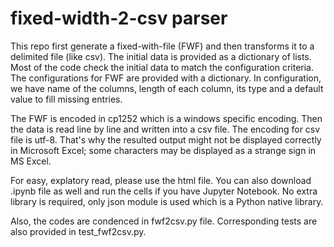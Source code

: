 # fixed-width-2-csv parser
This repo first generate a fixed-with-file (FWF) and then transforms it to a delimited file (like csv). The initial data is provided as a dictionary of lists. Most of the code check the initial data to match the configuration criteria. The configurations for FWF are provided with a dictionary. In configuration, we have name of the columns, length of each column, its type and a default value to fill missing entries. 

The FWF is encoded in cp1252 which is a windows specific encoding. Then the data is read line by line and written into a csv file. The encoding for csv file is utf-8. That's why the resulted output might not be displayed correctly in Microsoft Excel; some characters may be displayed as a strange sign in MS Excel. 



For easy, explatory read, please use the html file. You can also download .ipynb file as well and run the cells if you have Jupyter Notebook. No extra library is required, only json module is used which is a Python native library. 

Also, the codes are condenced in fwf2csv.py file. Corresponding tests are also provided in test_fwf2csv.py. 
